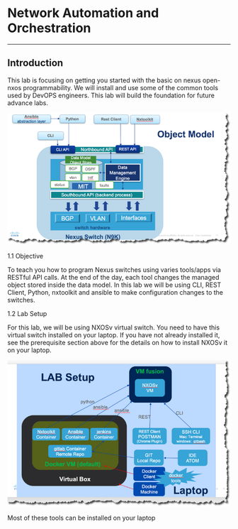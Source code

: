 # Network Automation and Orchestration

 ----

## Introduction
This lab is focusing on getting you started with the basic on nexus open-nxos  programmability.  We will install and use some of the common tools used by DevOPS engineers.  This lab will build the foundation for future advance labs.


![intro](/images/lab-2.png)


1.1 Objective

To teach you how to program Nexus switches using varies tools/apps via RESTful API calls.  At the end of the day, each tool changes the managed object stored inside the data model.  In this lab we will be using CLI, REST Client, Python, nxtoolkit and ansible to make configuration changes to the switches.


1.2 Lab Setup

For this lab, we will be using NXOSv virtual switch.  You need to have this virtual switch installed on your laptop.  If you have not already installed it,  see  the prerequisite section above for the details on how to install NXOSv it on your laptop.


![intro](/images/lab-1.png)

Most of these tools can be installed on your laptop
